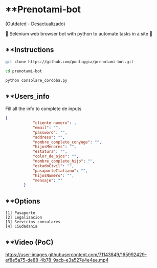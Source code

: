 # **Prenotami-bot
(Outdated - Desactualizado)

🤖 Selenium web browser bot with python to automate tasks in a site 🤖

## **Instructions
```bash
git clone https://github.com/pontiggia/prenotami-bot.git

cd prenotami-bot

python consolare_cordoba.py
```
## **Users_info
Fill all the info to complete de inputs
```json
{
            "cliente numero": ,
            "email": "",
            "password": "",
            "address": "",
            "nombre_completo_conyuge": "", 
            "hijosMenores": "",
            "estatura": "",
            "color_de_ojos": "",
            "nombre_completo_hijo": "", 
            "estadoCivil": "", 
            "pasaporteItaliano": "", 
            "hijosNumero": "",
            "mensaje": ""
        }
```

## **Options
```
[1] Pasaporte
[2] Legalizacion
[3] Servicios consulares
[4] Ciudadania
```
## **Video (PoC)

https://user-images.githubusercontent.com/71143849/165992429-ef8e5a75-de88-4b78-9acb-e3a527e4e4ee.mp4
